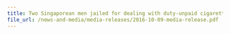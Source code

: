 ```yaml
---
title: Two Singaporean men jailed for dealing with duty-unpaid cigarettes
file_url: /news-and-media/media-releases/2016-10-09-media-release.pdf
---
```


